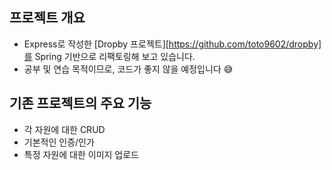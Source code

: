 ## 프로젝트 개요

- Express로 작성한 [Dropby 프로젝트][https://github.com/toto9602/dropby]를 Spring 기반으로 리팩토링해 보고 있습니다.
- 공부 및 연습 목적이므로, 코드가 좋지 않을 예정입니다 :sweat_smile:

## 기존 프로젝트의 주요 기능

- 각 자원에 대한 CRUD
- 기본적인 인증/인가
- 특정 자원에 대한 이미지 업로드
